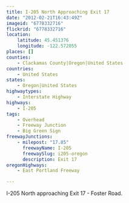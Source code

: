 ```yaml
---
title: I-205 North Approaching Exit 17
date: "2012-02-21T16:43:49Z"
imageid: "6778332716"
flickrid: "6778332716"
location:
    latitude: 45.451376
    longitude: -122.572055
places: []
counties:
    - Clackamas County|Oregon|United States
countries:
    - United States
states:
    - Oregon|United States
highwaytypes:
    - Interstate Highway
highways:
    - I-205
tags:
    - Overhead
    - Freeway Junction
    - Big Green Sign
freewayJunctions:
    - milepost: "17.85"
      freewayName: I-205
      freewaySlug: i205-oregon
      description: Exit 17
oregonHighways:
    - East Portland Freeway

---
```

I-205 North approaching Exit 17 - Foster Road.